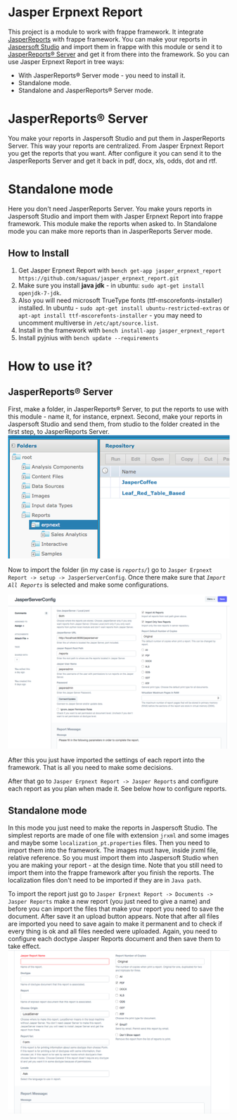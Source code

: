 
Jasper Erpnext Report
=============================
This project is a module to work with frappe framework. It integrate [JasperReports](http://community.jaspersoft.com/project/jasperreports-library) with frappe framework.
You can make your reports in [Jaspersoft Studio](http://community.jaspersoft.com/project/jaspersoft-studio) and import them in frappe with this module or send it to [JasperReports® Server](http://community.jaspersoft.com/project/jasperreports-server) and get it from there into the framework.
So you can use Jasper Erpnext Report in tree ways:

 - With JasperReports® Server mode - you need to install it.
 - Standalone mode.
 - Standalone and JasperReports® Server mode.
 
JasperReports® Server
=======
You make your reports in Jaspersoft Studio and put them in JasperReports Server. This way your reports are centralized. From Jasper Erpnext Report you get the reports that you want. After configure it you can send it to the JasperReports Server and get it back in pdf, docx,  xls, odds, dot and rtf. 

Standalone mode
==========
Here you don't need JasperReports Server. You make yours reports in Jaspersoft Studio and import them with Jasper Erpnext Report into frappe framework.
This module make the reports when asked to. In Standalone mode you can make more reports than in JasperReports Server mode.

How to Install
--------------

 1. Get Jasper Erpnext Report with `bench get-app jasper_erpnext_report https://github.com/saguas/jasper_erpnext_report.git`
 2.  Make sure you install **java jdk** - in ubuntu: `sudo apt-get install openjdk-7-jdk`.
 3.  Also you will need microsoft TrueType fonts (ttf-mscorefonts-installer) installed. In ubuntu - `sudo apt-get install ubuntu-restricted-extras` or `apt-apt install ttf-mscorefonts-installer` - you may need to uncomment multiverse in `/etc/apt/source.list`.
 4. Install in the framework with `bench install-app jasper_erpnext_report` 
 5. Install pyjnius with `bench update --requirements` 

How to use it?
==============

JasperReports® Server
---------------------
First, make a folder, in JasperReports® Server, to put the reports to use with this module - name it, for instance, erpnext.
Second, make your reports in Jaspersoft Studio and send them, from studio to the folder created in the first step, to JasperReports Server. 
![enter image description here](readmeimg/jasperserver_folder.png)

Now to import the folder (in my case is *`reports/`*) go to `Jasper Erpnext Report -> setup -> JasperServerConfig`. Once there make sure that *`Import All Reports`* is selected and make some configurations.

![enter image description here](readmeimg/jasperserverconfig.png)

After this you just have imported the settings of each report into the framework. That is all you need to make some decisions.

After that go to `Jasper Erpnext Report -> Jasper Reports` and configure each report as you plan when made it. See below how to configure reports.

Standalone mode
---------------

In this mode you just need to make the reports in Jaspersoft Studio. The simplest reports are made of one file with extension `jrxml` and some images and maybe some `localization_pt.properties` files. 
Then you need to import them into the framework. The images must have, inside jrxml file, relative reference. So you must import them into Jaspersoft Studio when you are making your report - at the design time. Note that you still need to import them into the frappe framework after you finish the reports.
The localization files don't need to be imported if they are in `Java path`.

To import the report just go to `Jasper Erpnext Report -> Documents -> Jasper Reports` make a new report (you just need to give a name) and before you can import the files that make your report you need to save the document. After save it an upload button appears. Note that after all files are imported you need to save again to make it permanent and to check if every thing is ok and all files needed were uploaded.
Again, you need to configure each doctype Jasper Reports document and then save them to take effect.
![enter image description here](readmeimg/jasper_new_report.png)
